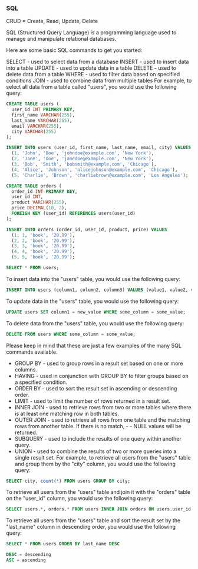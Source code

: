 ### SQL

CRUD = Create, Read, Update, Delete

SQL (Structured Query Language) is a programming language used to manage and manipulate relational databases.

Here are some basic SQL commands to get you started:

SELECT - used to select data from a database
INSERT - used to insert data into a table
UPDATE - used to update data in a table
DELETE - used to delete data from a table
WHERE - used to filter data based on specified conditions
JOIN - used to combine data from multiple tables
For example, to select all data from a table called "users", you would use the following query:

```sql
CREATE TABLE users (
  user_id INT PRIMARY KEY,
  first_name VARCHAR(255),
  last_name VARCHAR(255),
  email VARCHAR(255),
  city VARCHAR(255)
);

INSERT INTO users (user_id, first_name, last_name, email, city) VALUES
  (1, 'John', 'Doe', 'johndoe@example.com', 'New York'),
  (2, 'Jane', 'Doe', 'janedoe@example.com', 'New York'),
  (3, 'Bob', 'Smith', 'bobsmith@example.com', 'Chicago'),
  (4, 'Alice', 'Johnson', 'alicejohnson@example.com', 'Chicago'),
  (5, 'Charlie', 'Brown', 'charliebrown@example.com', 'Los Angeles');
```

```sql
CREATE TABLE orders (
  order_id INT PRIMARY KEY,
  user_id INT,
  product VARCHAR(255),
  price DECIMAL(10, 2),
  FOREIGN KEY (user_id) REFERENCES users(user_id)
);

INSERT INTO orders (order_id, user_id, product, price) VALUES
  (1, 1, 'book', '20.99'),
  (2, 2, 'book', '20.99'),
  (3, 3, 'book', '20.99'),
  (4, 4, 'book', '20.99'),
  (5, 5, 'book', '20.99');
```


```sql
SELECT * FROM users;
```

To insert data into the "users" table, you would use the following query:

```sql
INSERT INTO users (column1, column2, column3) VALUES (value1, value2, value3);
```

To update data in the "users" table, you would use the following query:

```sql
UPDATE users SET column1 = new_value WHERE some_column = some_value;
```

To delete data from the "users" table, you would use the following query:

```sql
DELETE FROM users WHERE some_column = some_value;
```

Please keep in mind that these are just a few examples of the many SQL commands available.

- GROUP BY - used to group rows in a result set based on one or more columns.
- HAVING - used in conjunction with GROUP BY to filter groups based on a specified condition.
- ORDER BY - used to sort the result set in ascending or descending order.
- LIMIT - used to limit the number of rows returned in a result set.
- INNER JOIN - used to retrieve rows from two or more tables where there is at least one matching row in both tables.
- OUTER JOIN - used to retrieve all rows from one table and the matching rows from another table. If there is no match, - - NULL values will be returned.
- SUBQUERY - used to include the results of one query within another query.
- UNION - used to combine the results of two or more queries into a single result set.
For example, to retrieve all users from the "users" table and group them by the "city" column, you would use the following query:

```sql
SELECT city, count(*) FROM users GROUP BY city;
```

To retrieve all users from the "users" table and join it with the "orders" table on the "user_id" column, you would use the following query:

```sql
SELECT users.*, orders.* FROM users INNER JOIN orders ON users.user_id = orders.user_id;
```

To retrieve all users from the "users" table and sort the result set by the "last_name" column in descending order, you would use the following query:

```sql
SELECT * FROM users ORDER BY last_name DESC

DESC = descending
ASC = ascending
```
